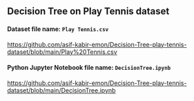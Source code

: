 ## Decision Tree on Play Tennis dataset


#### **Dataset file name:** `Play Tennis.csv`

https://github.com/asif-kabir-emon/Decision-Tree-play-tennis-dataset/blob/main/Play%20Tennis.csv

#### **Python Jupyter Notebook file name:** `DecisionTree.ipynb`

https://github.com/asif-kabir-emon/Decision-Tree-play-tennis-dataset/blob/main/DecisionTree.ipynb
